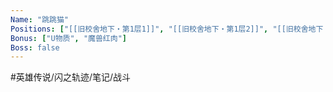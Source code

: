 ```yaml
---
Name: "跳跳猫"
Positions: ["[[旧校舍地下・第1层1]]", "[[旧校舍地下・第1层2]]", "[[旧校舍地下・第1层3]]"]
Bonus: ["U物质", "魔兽红肉"]
Boss: false
---
```


#英雄传说/闪之轨迹/笔记/战斗